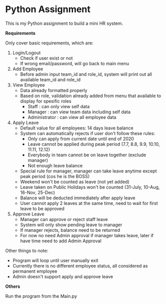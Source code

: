# Python Assignment

This is my Python assignment to build a mini HR system. 

**Requirements**

Only cover basic requirements, which are:
1. Login/Logout
    - Check if user exist or not
    - If wrong email/password, will go back to main menu
2. Add Employee
    - Before admin input team_id and role_id, system will print out all available team_id and role_id
3. View Employee
    - Data already formatted properly
    - Based on role, validation already added from menu that available to display for spesific roles
        - Staff : can only view self data
        - Manager : can view team data including self data
        - Administrator : can view all employee data
4. Apply Leave
    - Default value for all employees: 14 days leave balance
    - System can automatically rejects if user don't follow these rules:
        - Only can apply from current date until end of 2020
        - Leave cannot be applied during peak period (7.7, 8.8, 9.9, 10.10, 11.11, 12.12)
        - Everybody in team cannot be on leave together (exclude manager)
        - Not enough leave balance
    - Special rule for manager, manager can take leave anytime except peak period (cos he is the BOSS)
    - Weekend won't be counted as leave (not yet added)
    - Leave taken on Public Holidays won't be counted (31-July, 10-Aug, 16-Nov, 25-Dec)
    - Balance will be deducted immediately after apply leave
    - User cannot apply 2 leaves at the same time, need to wait for first leave to be approved
4. Approve Leave
    - Manager can approve or reject staff leave
    - System will only show pending leave to manager
    - If manager rejects, balance need to be returned
    - For now no need Admin approval if manager takes leave, later if have time need to add Admin Approval

Other things to note:
- Program will loop until user manually exit
- Currently there is no different employee status, all considered as permanent employee
- Admin doesn't support apply and approve leave

**Others**

Run the program from the Main.py